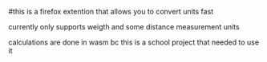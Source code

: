 

#this is a firefox extention that allows you to convert units fast
  
  
currently only supports weigth and some distance measurement units
  
  
calculations are done in wasm bc this is a school project that needed to use it





